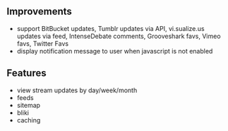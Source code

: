 ## Improvements ##

* support BitBucket updates, Tumblr updates via API, vi.sualize.us updates via feed, IntenseDebate comments, Grooveshark favs, Vimeo favs, Twitter Favs
* display notification message to user when javascript is not enabled

## Features ##

* view stream updates by day/week/month
* feeds
* sitemap
* bliki
* caching
